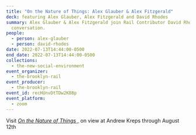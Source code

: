 ```yaml
---
title: "On the Nature of Things: Alex Glauber & Alex Fitzgerald"
deck: featuring Alex Glauber, Alex Fitzgerald and David Rhodes
summary: Alex Glauber & Alex Fitzgerald join Rail Contributor David Rhodes for a
  conversation.
people:
  - person: alex-glauber
  - person: david-rhodes
date: 2022-07-13T14:44:00-0500
end_date: 2022-07-13T14:44:00-0500
collections:
  - the-new-social-environment
event_organizer:
  - the-brooklyn-rail
event_producer:
  - the-brooklyn-rail
event_id: recHUnvDtTDw2K88p
event_platform:
  - zoom
---
```

Visit *[On the Nature of Things ,](http://www.andrewkreps.com/exhibitions/on-the-nature-of-things)* on view at Andrew Kreps through August 12th